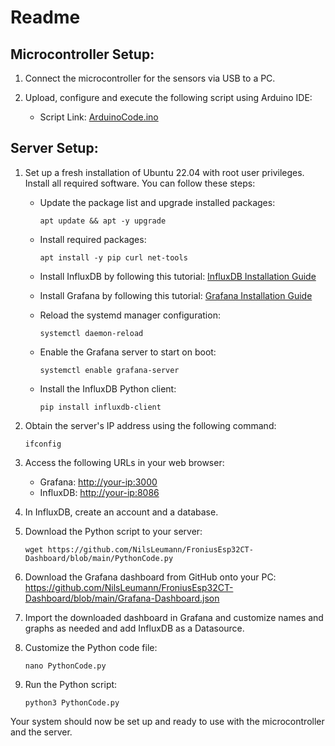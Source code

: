 # Readme

## Microcontroller Setup:

1. Connect the microcontroller for the sensors via USB to a PC.

2. Upload, configure and execute the following script using Arduino IDE:
   - Script Link: [ArduinoCode.ino](https://github.com/NilsLeumann/FroniusEsp32CT-Dashboard/blob/main/ArduinoCode.ino)

## Server Setup:

1. Set up a fresh installation of Ubuntu 22.04 with root user privileges. Install all required software. You can follow these steps:

   - Update the package list and upgrade installed packages:
     ```
     apt update && apt -y upgrade
     ```

   - Install required packages:
     ```
     apt install -y pip curl net-tools
     ```

   - Install InfluxDB by following this tutorial: [InfluxDB Installation Guide](https://docs.influxdata.com/influxdb/v2/install/?t=Linux)

   - Install Grafana by following this tutorial: [Grafana Installation Guide](https://grafana.com/docs/grafana/latest/setup-grafana/installation/debian/)

   - Reload the systemd manager configuration:
     ```
     systemctl daemon-reload
     ```

   - Enable the Grafana server to start on boot:
     ```
     systemctl enable grafana-server
     ```

   - Install the InfluxDB Python client:
     ```
     pip install influxdb-client
     ```

2. Obtain the server's IP address using the following command:
   ```
   ifconfig
   ```

3. Access the following URLs in your web browser:
   - Grafana: [http://your-ip:3000](http://your-ip:3000)
   - InfluxDB: [http://your-ip:8086](http://your-ip:8086)

4. In InfluxDB, create an account and a database.

5. Download the Python script to your server:
   ```
   wget https://github.com/NilsLeumann/FroniusEsp32CT-Dashboard/blob/main/PythonCode.py
   ```

6. Download the Grafana dashboard from GitHub onto your PC:
   https://github.com/NilsLeumann/FroniusEsp32CT-Dashboard/blob/main/Grafana-Dashboard.json

7. Import the downloaded dashboard in Grafana and customize names and graphs as needed and add InfluxDB as a Datasource.

8. Customize the Python code file:
   ```
   nano PythonCode.py
   ```

9. Run the Python script:
   ```
   python3 PythonCode.py
   ```

Your system should now be set up and ready to use with the microcontroller and the server.
